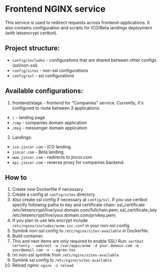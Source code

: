 # Frontend NGINX service
This service is used to redirect requests across frontend-applications.
It also contains configuration and scripts for ICO/Beta landings deployment (with letsencrypt certbot).

## Project structure:

* `config/includes` - configurations that are shared between other configs (ssl/non-ssl)
* `config/sites` - non-ssl configurations
* `config/ssl` - ssl configurations

## Available configurations:

1. frontend/stage - frontend for "Companies" service. Currently, it's configured to route between 3 applications:

* `/` - landing page
* `/cmp` - companies domain application
* `/msg` - messenger domain application

2. Landings:

* `ico.jincor.com` - ICO landing.
* `jincor.com` - Beta landing.
* `www.jincor.com` - redirects to jincor.com
* `api.jincor.com` - reverse proxy for companies backend.

## How to

1. Create new Dockerfile if necessary.
1. Create a config at `config/sites` directory.
1. Also create ssl config if necessary at `config/ssl`. If you use certbot specify following paths to key and certificate chain:
ssl_certificate    /etc/letsencrypt/live/your.domain.com/fullchain.pem;
ssl_certificate_key    /etc/letsencrypt/live/your.domain.com/privkey.pem;
1. If you plan to use lets encrypt include `/etc/nginx/includes/acme.inc.conf` in your non-ssl config.
1. Symlink non-ssl config to `/etc/nginx/sites-available` in Dockerfile.
1. Build container.
1. This and next items are only required to enable SSL! Run:
`certbot certonly --webroot -w /var/apps/acme -d your.domain.com -m your@email.com -n --agree-tos`
1. rm non-ssl symlink from `/etc/nginx/sites-available`
1. Symlink ssl config to `/etc/nginx/sites-available`
1. Reload nginx: `nginx -s reload`